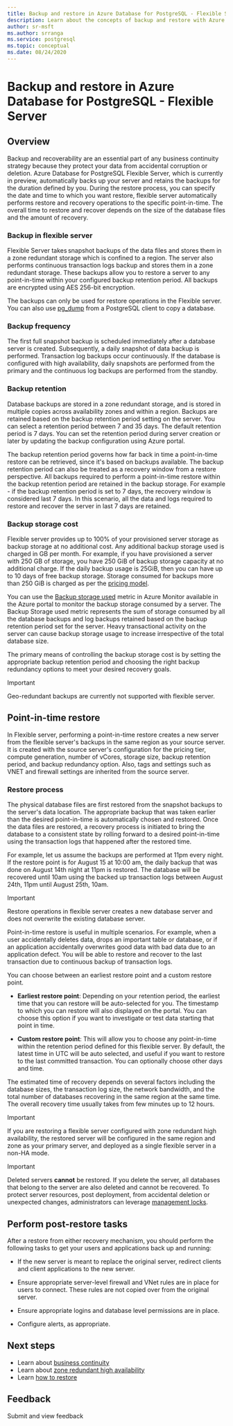 ```yaml
---
title: Backup and restore in Azure Database for PostgreSQL - Flexible Server
description: Learn about the concepts of backup and restore with Azure Database for PostgreSQL - Flexible Server
author: sr-msft
ms.author: srranga
ms.service: postgresql
ms.topic: conceptual
ms.date: 08/24/2020
---
```

# Backup and restore in Azure Database for PostgreSQL - Flexible Server
 
 ## Overview
 Backup and recoverability are an essential part of any business continuity strategy because they protect your data from accidental corruption or deletion. Azure Database for PostgreSQL Flexible Server, which is currently in preview, automatically backs up your server and retains the backups for the duration defined by you. During the restore process, you can specify the date and time to which you want restore, flexible server automatically performs restore and recovery operations to the specific point-in-time. The overall time to restore and recover depends on the size of the database files and the amount of recovery. 

### Backup in flexible server
Flexible Server takes snapshot backups of the data files and stores them in a zone redundant storage which is confined to a region. The server also performs continuous transaction logs backup and stores them in a zone redundant storage. These backups allow you to restore a server to any point-in-time within your configured backup retention period. All backups are encrypted using AES 256-bit encryption.

The backups can only be used for restore operations in the Flexible server. You can also use [pg_dump](https://docs.microsoft.com/azure/postgresql/howto-migrate-using-dump-and-restore) from a PostgreSQL client to copy a database.

### Backup frequency

The first full snapshot backup is scheduled immediately after a database server is created. Subsequently, a daily snapshot of data backup is performed.
Transaction log backups occur continuously. If the database is configured with high availability, daily snapshots are performed from the primary and the continuous log backups are performed from the standby.

### Backup retention

Database backups are stored in a zone redundant storage, and is stored in multiple copies across availability zones and within a
region. Backups are retained based on the backup retention period setting on the server. You can select a retention period between 7 and 35
days. The default retention period is 7 days. You can set the retention period during server creation or later by updating the backup
configuration using Azure portal.

The backup retention period governs how far back in time a point-in-time restore can be retrieved, since it\'s based on backups available. The
backup retention period can also be treated as a recovery window from a restore perspective. All backups required to perform a point-in-time
restore within the backup retention period are retained in the backup storage. For example - if the backup retention period is set to 7 days, the recovery window is considered last 7 days. In this scenario, all the data and logs required to restore and recover the server in last 7 days are retained. 

### Backup storage cost

Flexible server provides up to 100% of your provisioned server storage as backup storage at no additional cost. Any additional backup storage
used is charged in GB per month. For example, if you have provisioned a server with 250 GB of storage, you have 250 GiB of backup storage capacity at no additional charge. If the daily backup usage is 25GiB, then you can have up to 10 days of free backup storage. Storage consumed for backups more than 250 GiB is charged as per the [pricing model](https://azure.microsoft.com/pricing/details/postgresql/).

You can use the [Backup storage used](https://docs.microsoft.com/azure/postgresql/concepts-monitoring) metric in Azure Monitor available in the Azure portal to monitor the backup storage consumed by a server. The Backup Storage used metric represents the sum of storage consumed by all the database backups and log backups retained based on the backup retention period set for the server.  Heavy transactional activity on the server can cause backup storage usage to increase irrespective of the total database size.

The primary means of controlling the backup storage cost is by setting the appropriate backup retention period and choosing the right backup
redundancy options to meet your desired recovery goals.

> [!IMPORTANT]
> Geo-redundant backups are currently not supported with flexible server.

## Point-in-time restore

In Flexible server, performing a point-in-time restore creates a new server from the flexible server\'s backups in the same region as your
source server. It is created with the source server's configuration for the pricing tier, compute generation, number of vCores, storage
size, backup retention period, and backup redundancy option. Also, tags and settings such as VNET and firewall settings are inherited from the source server.

 ### Restore process
The physical database files are first restored from the snapshot backups to the server's data location. The appropriate backup that was taken earlier than the desired point-in-time is automatically chosen and restored. Once the data files are restored, a recovery process is initiated to bring the database to a consistent state by rolling forward to a desired point-in-time using the transaction logs that happened after the restored time. 

 For example, let us assume the backups are performed at 11pm every night. If the restore point is for August 15 at 10:00 am, the daily backup that was done on August 14th night at 11pm is restored. The database will be recovered until 10am using the backed up transaction logs between August 24th, 11pm until August 25th, 10am. 

> [!IMPORTANT]
> Restore operations in flexible server creates a new database server and does not overwrite the existing database server.
> 
Point-in-time restore is useful in multiple scenarios. For example, when a user accidentally deletes data, drops an important table or database,
or if an application accidentally overwrites good data with bad data due to an application defect. You will be able to restore and recover to the last transaction due to continuous backup of transaction logs.

You can choose between an earliest restore point and a custom restore point.

-   **Earliest restore point**: Depending on your retention period, the earliest time that you can restore will be auto-selected for you. The timestamp to which you can restore will also displayed on the portal. You can choose this option if you want to investigate or test data starting that point in time.

-   **Custom restore point**: This will allow you to choose any point-in-time within the retention period defined for this flexible server. By default, the latest time in UTC will be auto selected, and useful if you want to restore to the last committed transaction. You can optionally choose other days and time. 

The estimated time of recovery depends on several factors including the database sizes, the transaction log size, the network bandwidth, and the total number of databases recovering in the same region at the same time. The overall recovery time usually takes from few minutes up to 12 hours.


> [!IMPORTANT]
> If you are restoring a flexible server configured with zone redundant high availability, the restored server will be configured in the same region and zone as your primary server, and deployed as a single flexible server in a non-HA mode.

> [!IMPORTANT]
> Deleted servers **cannot** be restored. If you delete the server, all databases that belong to the server are also deleted and cannot be recovered. To protect server resources, post deployment, from accidental deletion or unexpected changes, administrators can leverage [management locks](https://docs.microsoft.com/azure/azure-resource-manager/resource-group-lock-resources).

## Perform post-restore tasks

After a restore from either recovery mechanism, you should perform the following tasks to get your users and applications back up and running:

-   If the new server is meant to replace the original server, redirect clients and client applications to the new server.

-   Ensure appropriate server-level firewall and VNet rules are in place for users to connect. These rules are not copied over from the original server.

-   Ensure appropriate logins and database level permissions are in place.

-   Configure alerts, as appropriate.

## Next steps

-   Learn about [business continuity](./concepts-business-continuity.md)
-   Learn about [zone redundant high availability](./concepts-high-availability.md)
-   Learn [how to restore](./how-to-restore-server-portal.md)

## Feedback

Submit and view feedback 
